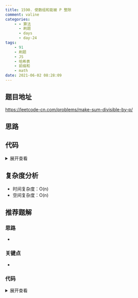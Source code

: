 ```yaml
---
title: 1590. 使数组和能被 P 整除
comment: valine
categories:
    - - 算法
      - 刷题
      - days
      - day-24
tags:
    - 91
    - 刷题
    - JS
    - 哈希表
    - 前缀和
    - math
date: 2021-06-02 08:28:09
---
```


## 题目地址

https://leetcode-cn.com/problems/make-sum-divisible-by-p/

## 思路

## 代码

<details>
    <summary>展开查看</summary>

```js
/**
 * @param {number[]} nums
 * @param {number} p
 * @return {number}
 */
var minSubarray = function (nums, k) {
    let res = nums.length;
    //获取总余数
    const mod = nums.reduce((pre, cur) => (pre += cur), k) % k;
    //问题改为求 和%k = mod 的子数组
    if (mod === 0) return 0; //直接整除的时候不需要移除任何元素

    let preSum = 0; //前缀和
    const map = new Map();
    map.set(0, -1); //当子数组需要从 下标 0 开始取值的时候,前缀和为0的时候，下标取 -1
    for (let i = 0; i < nums.length; i++) {
        preSum += nums[i]; //当前的前缀和
        let curMod = (preSum + k) % k; //计算当前前缀和对 k 的余数,+k 是为了防止 preSum<k 的情况
        //为了找到 和%k=mod的子数组,除当前外,再找到一个 和%k = (curMod-mod)的子数组
        //由于(a%k)===(a%k)%k,所以需要找到 和%k =  (curMod-mod+k)%k 的前缀数组
        //利用 hhashMap 记录每个下标对应的前缀和%k,key 为余数,value 为下标
        map.set(curMod, i);
        let target = (curMod - mod + k) % k;
        if (map.has(target)) {
            res = Math.min(res, i - map.get(target));
        }
    }

    return res === nums.length ? -1 : res;
};
```

</details>

## 复杂度分析

-   时间复杂度：O(n)
-   空间复杂度：O(n)

## 推荐题解

### 思路

-

### 关键点

-

### 代码

<details>
    <summary>展开查看</summary>

```js

```

</details>
